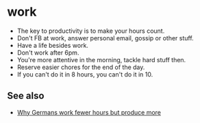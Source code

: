 # work

- The key to productivity is to make your hours count.
- Don't FB at work, answer personal email, gossip or other stuff.
- Have a life besides work.
- Don't work after 6pm.
- You're more attentive in the morning, tackle hard stuff then.
- Reserve easier chores for the end of the day.
- If you can't do it in 8 hours, you can't do it in 10.

## See also
- [Why Germans work fewer hours but produce more](http://knote.com/2014/11/10/why-germans-work-fewer-hours-but-produce-more-a-study-in-culture/)
